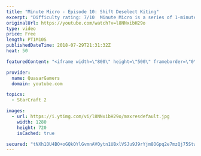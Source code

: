 ```yaml
---
title: "Minute Micro - Episode 10: Shift Deselect Kiting"
excerpt: "Difficulty rating: 7/10  Minute Micro is a series of 1-minute videos explaining how to perform common micro techniques. This episode is on shift deselect kiting  twitch.tv/Quasarprintf"
originalUrl: https://youtube.com/watch?v=l8NNxibH29o
type: video
price: Free
length: PT1M10S
publishedDateTime: 2018-07-29T21:31:32Z
heat: 50

featuredContent: "<iframe width=\"800\" height=\"500\" frameborder=\"0\" src=\"https://www.youtube.com/embed/l8NNxibH29o\" allow=\"accelerometer; autoplay; encrypted-media; gyroscope; picture-in-picture\" allowfullscreen></iframe>"

provider:
  name: QuasarGamers
  domain: youtube.com

topics:
  - StarCraft 2

images:
  - url: https://i.ytimg.com/vi/l8NNxibH29o/maxresdefault.jpg
    width: 1280
    height: 720
    isCached: true

secured: "tNXh1OU4BO+oGQkOYlGvmnAVOytn1UBxlVSJu9J9rYjm8OGpq2e7mzQj75Stwm0vDDgxZ6MK81d5RfCszA+AMTLTtgysthXrXJbqQxNvmLBcicPi2SOzd45iYVIkMktPAuWAUIYtJ0W4ZicpHJOVUkouUDyaTLm/ADx0zTCgk79HeSlCJC6M6nkVPLDnYtI2giKVbehH6XAaU6s5Oj1XITzwRsBt0/TH/3Q3TD5Lwfhwn9yd/gdZYltICwNQfbvY+5x9kOeBhI+uKsJGP/dvpYmDAFdCdjavHdI14vj3azjuj6M9VfLpqU25uEkT8LWIY7ahn97r1OaBDEJCWfFDq7tiqSblDFxK+23Zw1sx+uI/zmtRb9CNef8ADSWo5w0TEq2NZAizoI3gRv/vBnL35w06j9mLPCoPHSLmkHr7x5w=;Y1bThLFuPLwH3YTAS5zzbw=="
---
```


